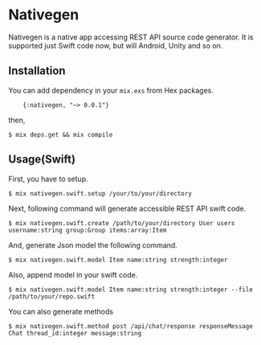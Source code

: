 Nativegen
========

Nativegen is a native app accessing REST API source code generator.
It is supported just Swift code now, but will Android, Unity and so on.

## Installation

You can add dependency in your `mix.exs` from Hex packages.

```:elixir
    {:nativegen, "~> 0.0.1"}
```

then,

```:sh
$ mix deps.get && mix compile
```

## Usage(Swift)

First, you have to setup.

```:sh
$ mix nativegen.swift.setup /your/to/your/directory
```

Next, following command will generate accessible REST API swift code.

```sh:
$ mix nativegen.swift.create /path/to/your/directory User users username:string group:Group items:array:Item
```

And, generate Json model the following command.

```sh:
$ mix nativegen.swift.model Item name:string strength:integer
```

Also, append model in your swift code.

```sh:
$ mix nativegen.swift.model Item name:string strength:integer --file /path/to/your/repo.swift
```

You can also generate methods

```sh:
$ mix nativegen.swift.method post /api/chat/response responseMessage Chat thread_id:integer message:string
```
